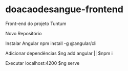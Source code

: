 # doacaodesangue-frontend

Front-end do projeto Tuntum

Novo Repositório

Instalar Angular
npm install -g @angular/cli

Adicionar dependências
$ng add angular || $npm i

Executar localhost:4200
\$ng serve
